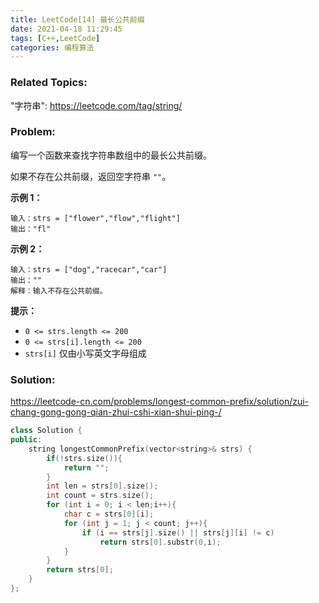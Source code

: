 ```yaml
---
title: LeetCode[14] 最长公共前缀
date: 2021-04-18 11:29:45
tags: [C++,LeetCode]
categories: 编程算法
---
```


### Related Topics:

"字符串": https://leetcode.com/tag/string/

### Problem:

编写一个函数来查找字符串数组中的最长公共前缀。

如果不存在公共前缀，返回空字符串 `""`。

**示例 1：**

```
输入：strs = ["flower","flow","flight"]
输出："fl"
```

**示例 2：**

```
输入：strs = ["dog","racecar","car"]
输出：""
解释：输入不存在公共前缀。
```

**提示：**

- `0 <= strs.length <= 200`
- `0 <= strs[i].length <= 200`
- `strs[i]` 仅由小写英文字母组成

### Solution:

https://leetcode-cn.com/problems/longest-common-prefix/solution/zui-chang-gong-gong-qian-zhui-cshi-xian-shui-ping-/

```cpp
class Solution {
public:
    string longestCommonPrefix(vector<string>& strs) {
        if(!strs.size()){
            return "";
        }
        int len = strs[0].size();
        int count = strs.size();
        for (int i = 0; i < len;i++){
            char c = strs[0][i];
            for (int j = 1; j < count; j++){
                if (i == strs[j].size() || strs[j][i] != c)
                    return strs[0].substr(0,i);
            }
        }
        return strs[0];
    }
};
```